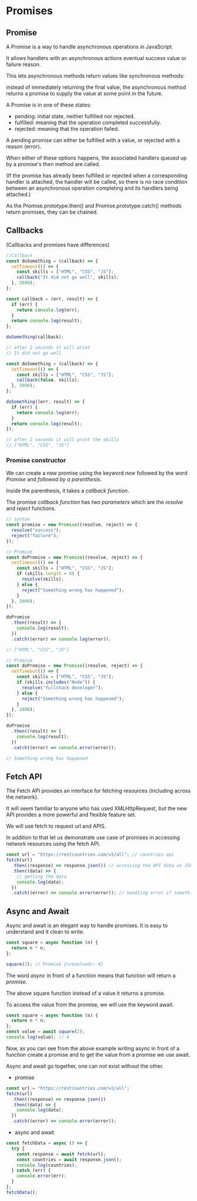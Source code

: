 # Promises

## Promise

A Promise is a way to handle asynchronous operations in JavaScript.

It allows handlers with an asynchronous actions eventual success value or failure reason.

This lets asynchronous methods return values like synchronous methods:

instead of immediately returning the final value, the asynchronous method returns a promise to supply the value at some point in the future.

A Promise is in one of these states:

- pending: initial state, neither fulfilled nor rejected.
- fulfilled: meaning that the operation completed successfully.
- rejected: meaning that the operation failed.

A pending promise can either be fulfilled with a value, or rejected with a reason (error).

When either of these options happens, the associated handlers queued up by a promise's then method are called.

(If the promise has already been fulfilled or rejected when a corresponding handler is attached, the handler will be called, so there is no race condition between an asynchronous operation completing and its handlers being attached.)

As the Promise.prototype.then() and Promise.prototype.catch() methods return promises, they can be chained.

## Callbacks

(Callbacks and promises have differences)

```js
//Callback
const doSomething = (callback) => {
  setTimeout(() => {
    const skills = ["HTML", "CSS", "JS"];
    callback("It did not go well", skills);
  }, 2000);
};

const callback = (err, result) => {
  if (err) {
    return console.log(err);
  }
  return console.log(result);
};

doSomething(callback);

// after 2 seconds it will print
// It did not go well
```

```js
const doSomething = (callback) => {
  setTimeout(() => {
    const skills = ["HTML", "CSS", "JS"];
    callback(false, skills);
  }, 2000);
};

doSomething((err, result) => {
  if (err) {
    return console.log(err);
  }
  return console.log(result);
});

// after 2 seconds it will print the skills
// ["HTML", "CSS", "JS"]
```

### Promise constructor

We can create a new promise using the keyword _new_ followed by the word _Promise_ and _followed by a parenthesis_.

Inside the parenthesis, it takes a _callback function_.

The promise _callback function_ has _two parameters_ which are the _resolve_ and _reject_ functions.

```js
// syntax
const promise = new Promise((resolve, reject) => {
  resolve("success");
  reject("failure");
});
```

```js
// Promise
const doPromise = new Promise((resolve, reject) => {
  setTimeout(() => {
    const skills = ["HTML", "CSS", "JS"];
    if (skills.length > 0) {
      resolve(skills);
    } else {
      reject("Something wrong has happened");
    }
  }, 2000);
});

doPromise
  .then((result) => {
    console.log(result);
  })
  .catch((error) => console.log(error));

// ["HTML", "CSS", "JS"]
```

```js
// Promise
const doPromise = new Promise((resolve, reject) => {
  setTimeout(() => {
    const skills = ["HTML", "CSS", "JS"];
    if (skills.includes("Node")) {
      resolve("fullstack developer");
    } else {
      reject("Something wrong has happened");
    }
  }, 2000);
});

doPromise
  .then((result) => {
    console.log(result);
  })
  .catch((error) => console.error(error));

// Something wrong has happened
```

## Fetch API

The Fetch API provides an interface for fetching resources (including across the network).

It will seem familiar to anyone who has used XMLHttpRequest, but the new API provides a more powerful and flexible feature set.

We will use fetch to request url and APIS.

In addition to that let us demonstrate use case of promises in accessing network resources using the fetch API.

```js
const url = "https://restcountries.com/v2/all"; // countries api
fetch(url)
  .then((response) => response.json()) // accessing the API data as JSON
  .then((data) => {
    // getting the data
    console.log(data);
  })
  .catch((error) => console.error(error)); // handling error if something wrong happens
```

## Async and Await

Async and await is an elegant way to handle promises. It is easy to understand and it clean to write.

```js
const square = async function (n) {
  return n * n;
};

square(2); // Promise {<resolved>: 4}
```

The word _async_ in front of a function means that function will return a _promise_.

The above square function instead of a value it returns a promise.

To access the value from the promise, we will use the keyword await.

```js
const square = async function (n) {
  return n * n;
};
const value = await square(2);
console.log(value); // 4
```

Now, as you can see from the above example writing async in front of a function create a promise and to get the value from a promise we use await.

Async and await go together, one can not exist without the other.

- promise

```js
const url = "https://restcountries.com/v2/all";
fetch(url)
  .then((response) => response.json())
  .then((data) => {
    console.log(data);
  })
  .catch((error) => console.error(error));
```

- async and await

```js
const fetchData = async () => {
  try {
    const response = await fetch(url);
    const countries = await response.json();
    console.log(countries);
  } catch (err) {
    console.error(err);
  }
};
fetchData();
```